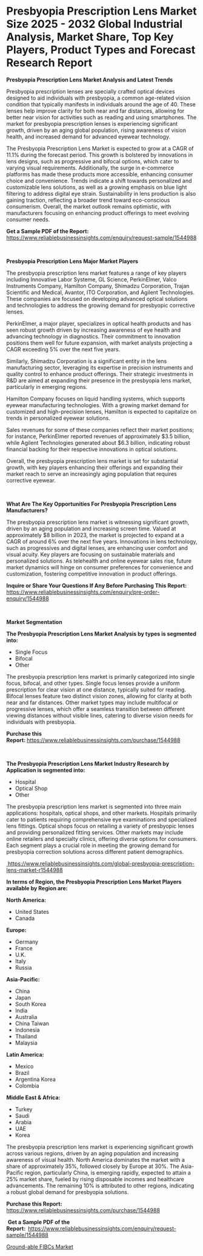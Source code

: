 <p><h1>Presbyopia Prescription Lens Market Size 2025 - 2032 Global Industrial Analysis, Market Share, Top Key Players, Product Types and Forecast Research Report</h1></p><p><strong>Presbyopia Prescription Lens Market Analysis and Latest Trends</strong></p>
<p><p>Presbyopia prescription lenses are specially crafted optical devices designed to aid individuals with presbyopia, a common age-related vision condition that typically manifests in individuals around the age of 40. These lenses help improve clarity for both near and far distances, allowing for better near vision for activities such as reading and using smartphones. The market for presbyopia prescription lenses is experiencing significant growth, driven by an aging global population, rising awareness of vision health, and increased demand for advanced eyewear technology.</p><p>The Presbyopia Prescription Lens Market is expected to grow at a CAGR of 11.1% during the forecast period. This growth is bolstered by innovations in lens designs, such as progressive and bifocal options, which cater to varying visual requirements. Additionally, the surge in e-commerce platforms has made these products more accessible, enhancing consumer choice and convenience. Trends indicate a shift towards personalized and customizable lens solutions, as well as a growing emphasis on blue light filtering to address digital eye strain. Sustainability in lens production is also gaining traction, reflecting a broader trend toward eco-conscious consumerism. Overall, the market outlook remains optimistic, with manufacturers focusing on enhancing product offerings to meet evolving consumer needs.</p></p>
<p><strong>Get a Sample PDF of the Report:&nbsp;</strong> <a href="https://www.reliablebusinessinsights.com/enquiry/request-sample/1544988?utm_campaign=2109&utm_medium=2&utm_source=Github&utm_content=ia&utm_term=09022025&utm_id=presbyopia-prescription-lens">https://www.reliablebusinessinsights.com/enquiry/request-sample/1544988</a></p>
<p>&nbsp;</p>
<p><strong>Presbyopia Prescription Lens Major Market Players</strong></p>
<p><p>The presbyopia prescription lens market features a range of key players including Innovative Labor Systeme, GL Science, PerkinElmer, Valco Instruments Company, Hamilton Company, Shimadzu Corporation, Trajan Scientific and Medical, Avantor, ITO Corporation, and Agilent Technologies. These companies are focused on developing advanced optical solutions and technologies to address the growing demand for presbyopic corrective lenses.</p><p>PerkinElmer, a major player, specializes in optical health products and has seen robust growth driven by increasing awareness of eye health and advancing technology in diagnostics. Their commitment to innovation positions them well for future expansion, with market analysts projecting a CAGR exceeding 5% over the next five years.</p><p>Similarly, Shimadzu Corporation is a significant entity in the lens manufacturing sector, leveraging its expertise in precision instruments and quality control to enhance product offerings. Their strategic investments in R&D are aimed at expanding their presence in the presbyopia lens market, particularly in emerging regions.</p><p>Hamilton Company focuses on liquid handling systems, which supports eyewear manufacturing technologies. With a growing market demand for customized and high-precision lenses, Hamilton is expected to capitalize on trends in personalized eyewear solutions.</p><p>Sales revenues for some of these companies reflect their market positions; for instance, PerkinElmer reported revenues of approximately $3.5 billion, while Agilent Technologies generated about $6.3 billion, indicating robust financial backing for their respective innovations in optical solutions.</p><p>Overall, the presbyopia prescription lens market is set for substantial growth, with key players enhancing their offerings and expanding their market reach to serve an increasingly aging population that requires corrective eyewear.</p></p>
<p>&nbsp;</p>
<p><strong>What Are The Key Opportunities For Presbyopia Prescription Lens Manufacturers?</strong></p>
<p><p>The presbyopia prescription lens market is witnessing significant growth, driven by an aging population and increasing screen time. Valued at approximately $8 billion in 2023, the market is projected to expand at a CAGR of around 6% over the next five years. Innovations in lens technology, such as progressives and digital lenses, are enhancing user comfort and visual acuity. Key players are focusing on sustainable materials and personalized solutions. As telehealth and online eyewear sales rise, future market dynamics will hinge on consumer preferences for convenience and customization, fostering competitive innovation in product offerings.</p></p>
<p><strong>Inquire or Share Your Questions If Any Before Purchasing This Report:</strong> <a href="https://www.reliablebusinessinsights.com/enquiry/pre-order-enquiry/1544988?utm_campaign=2109&utm_medium=2&utm_source=Github&utm_content=ia&utm_term=09022025&utm_id=presbyopia-prescription-lens">https://www.reliablebusinessinsights.com/enquiry/pre-order-enquiry/1544988</a></p>
<p>&nbsp;</p>
<p><strong>Market Segmentation</strong></p>
<p><strong>The Presbyopia Prescription Lens Market Analysis by types is segmented into:</strong></p>
<p><ul><li>Single Focus</li><li>Bifocal</li><li>Other</li></ul></p>
<p><p>The presbyopia prescription lens market is primarily categorized into single focus, bifocal, and other types. Single focus lenses provide a uniform prescription for clear vision at one distance, typically suited for reading. Bifocal lenses feature two distinct vision zones, allowing for clarity at both near and far distances. Other market types may include multifocal or progressive lenses, which offer a seamless transition between different viewing distances without visible lines, catering to diverse vision needs for individuals with presbyopia.</p></p>
<p><strong>Purchase this Report:&nbsp;</strong><a href="https://www.reliablebusinessinsights.com/purchase/1544988?utm_campaign=2109&utm_medium=2&utm_source=Github&utm_content=ia&utm_term=09022025&utm_id=presbyopia-prescription-lens">https://www.reliablebusinessinsights.com/purchase/1544988</a></p>
<p>&nbsp;</p>
<p><strong>The Presbyopia Prescription Lens Market Industry Research by Application is segmented into:</strong></p>
<p><ul><li>Hospital</li><li>Optical Shop</li><li>Other</li></ul></p>
<p><p>The presbyopia prescription lens market is segmented into three main applications: hospitals, optical shops, and other markets. Hospitals primarily cater to patients requiring comprehensive eye examinations and specialized lens fittings. Optical shops focus on retailing a variety of presbyopic lenses and providing personalized fitting services. Other markets may include online retailers and specialty clinics, offering diverse options for consumers. Each segment plays a crucial role in meeting the growing demand for presbyopia correction solutions across different patient demographics.</p></p>
<p><a href="https://www.reliablebusinessinsights.com/global-presbyopia-prescription-lens-market-r1544988?utm_campaign=2109&utm_medium=2&utm_source=Github&utm_content=ia&utm_term=09022025&utm_id=presbyopia-prescription-lens">&nbsp;https://www.reliablebusinessinsights.com/global-presbyopia-prescription-lens-market-r1544988</a></p>
<p><strong>In terms of Region, the Presbyopia Prescription Lens Market Players available by Region are:</strong></p>
<p>
    <p> <strong> North America: </strong>
        <ul>
            <li>United States</li>
            <li>Canada</li>
        </ul>
        </p> 
    <p> <strong> Europe: </strong>
        <ul>
            <li>Germany</li>
            <li>France</li>
            <li>U.K.</li>
            <li>Italy</li>
            <li>Russia</li>
        </ul>
        </p> 
    <p> <strong> Asia-Pacific: </strong>
        <ul>
            <li>China</li>
            <li>Japan</li>
            <li>South Korea</li>
            <li>India</li>
            <li>Australia</li>
            <li>China Taiwan</li>
            <li>Indonesia</li>
            <li>Thailand</li>
            <li>Malaysia</li>
        </ul>
        </p> 
    <p> <strong> Latin America: </strong>
        <ul>
            <li>Mexico</li>
            <li>Brazil</li>
            <li>Argentina Korea</li>
            <li>Colombia</li>
        </ul>
        </p> 
    <p> <strong> Middle East & Africa: </strong>
        <ul>
            <li>Turkey</li>
            <li>Saudi</li>
            <li>Arabia</li>
            <li>UAE</li>
            <li>Korea</li>
        </ul>
    </p>
    </p>
<p><p>The presbyopia prescription lens market is experiencing significant growth across various regions, driven by an aging population and increasing awareness of visual health. North America dominates the market with a share of approximately 35%, followed closely by Europe at 30%. The Asia-Pacific region, particularly China, is emerging rapidly, expected to attain a 25% market share, fueled by rising disposable incomes and healthcare advancements. The remaining 10% is attributed to other regions, indicating a robust global demand for presbyopia solutions.</p></p>
<p><strong>Purchase this Report: </strong><a href="https://www.reliablebusinessinsights.com/purchase/1544988?utm_campaign=2109&utm_medium=2&utm_source=Github&utm_content=ia&utm_term=09022025&utm_id=presbyopia-prescription-lens">https://www.reliablebusinessinsights.com/purchase/1544988</a></p>
<p>&nbsp;<strong>Get a Sample PDF of the Report:&nbsp;&nbsp;</strong><a href="https://www.reliablebusinessinsights.com/enquiry/request-sample/1544988?utm_campaign=2109&utm_medium=2&utm_source=Github&utm_content=ia&utm_term=09022025&utm_id=presbyopia-prescription-lens">https://www.reliablebusinessinsights.com/enquiry/request-sample/1544988</a></p>
<p><strong></strong></p>
<p><p><a href="https://github.com/MonroeBullock54/Market-Research-Report-List-1/blob/main/ground-able-fibcs-market.md?utm_campaign=2109&utm_medium=2&utm_source=Github&utm_content=ia&utm_term=09022025&utm_id=presbyopia-prescription-lens">Ground-able FIBCs Market</a></p></p>